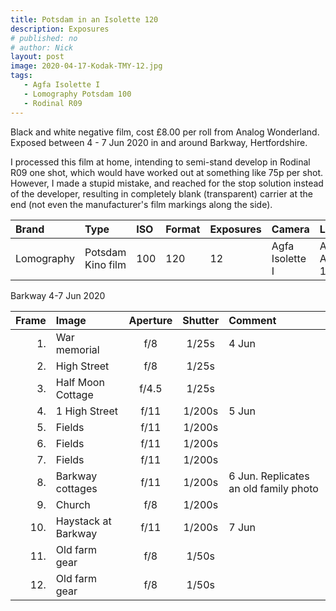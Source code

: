 ```yaml
---
title: Potsdam in an Isolette 120
description: Exposures
# published: no
# author: Nick
layout: post
image: 2020-04-17-Kodak-TMY-12.jpg
tags:
   - Agfa Isolette I
   - Lomography Potsdam 100
   - Rodinal R09
---
```

Black and white negative film, cost £8.00 per roll from Analog Wonderland. Exposed between 4 - 7 Jun 2020 in and around Barkway, Hertfordshire. 

I processed this film at home, intending to semi-stand develop in Rodinal R09 one shot, which would have worked out at something like 75p per shot. However, I made a stupid mistake, and reached for the stop solution instead of the developer, resulting in completely blank (transparent) carrier at the end (not even the manufacturer's film markings along the side).

Brand|Type|ISO|Format|Exposures|Camera|Lens
:----|:---|:--|:-----|:--------|:-----|:----
Lomography|Potsdam Kino film|100|120|12|Agfa Isolette I|Agfa Agnar 1:4.5/85

Barkway 4-7 Jun 2020

Frame|Image|Aperture|Shutter|Comment
----:|:----|:------:|:-----:|:------
1.|War memorial|f/8|1/25s|4 Jun
2.|High Street|f/8|1/25s
3.|Half Moon Cottage|f/4.5|1/25s
4.|1 High Street|f/11|1/200s|5 Jun
5.|Fields|f/11|1/200s
6.|Fields|f/11|1/200s
7.|Fields|f/11|1/200s
8.|Barkway cottages|f/11|1/200s|6 Jun. Replicates an old family photo
9.|Church|f/8|1/200s
10.|Haystack at Barkway|f/11|1/200s|7 Jun
11.|Old farm gear|f/8|1/50s
12.|Old farm gear|f/8|1/50s
